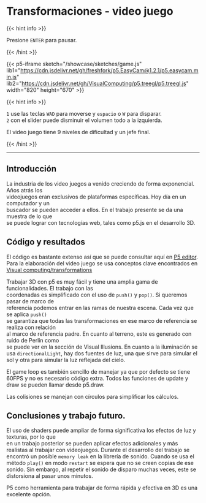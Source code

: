 # Transformaciones - video juego

{{< hint info >}} 

Presione `ENTER` para pausar. 

{{< /hint >}}

{{< p5-iframe sketch="/showcase/sketches/game.js" lib1="https://cdn.jsdelivr.net/gh/freshfork/p5.EasyCam@1.2.1/p5.easycam.min.js" lib2="https://cdn.jsdelivr.net/gh/VisualComputing/p5.treegl/p5.treegl.js" width="820" height="670" >}}

{{< hint info >}} 

`1` use las teclas `WAD` para moverse y `espacio` o  `W` para disparar.  
`2` con el slider puede disminuir el volumen todo a la izquierda.
 

El video juego tiene 9 niveles de dificultad y un jefe final. 

{{< /hint >}}
***
## Introducción 

La industria de los video juegos a venido creciendo de forma exponencial. Años atrás los  
videojuegos eran exclusivos de plataformas específicas. Hoy día en un computador y un  
buscador se pueden acceder a ellos. En el trabajo presente se da una muestra de lo que  
se puede lograr con tecnologías web, tales como p5.js en el desarrollo 3D.

## Código y resultados

El código es bastante extenso así que se puede consultar aquí en [P5 editor](https://editor.p5js.org/jjmontoyag/sketches/PgGU6jCsc). 
Para la elaboración del video juego se usa conceptos clave encontrados en 
 [Visual computing/transformations](https://visualcomputing.github.io/docs/space_transformations/) 

 Trabajar 3D con p5 es muy fácil y tiene una amplia gama de funcionalidades. El trabajo con las   
 coordenadas es simplificado con el uso de `push()` y `pop()`. Si queremos pasar de marco de  
 referencia podemos entrar en las ramas de nuestra escena. Cada vez que se aplica  `push()`   
 se garantiza que todas las transformaciones en ese marco de referencia se realiza con relación  
 al marco de referencia padre.  En cuanto al terreno, este es generado con ruido de Perlin como  
 se puede ver en la sección de Visual Illusions. En cuanto a la iluminación se usa `directionalLight`, 
 hay dos fuentes de luz, una que sirve para simular el sol y otra para simular la luz reflejada del cielo.

 El game loop es también sencillo de manejar ya que por defecto se tiene 60FPS y no es necesario código extra.
 Todos las funciones de update y draw se pueden llamar desde p5.draw. 

 Las colisiones se manejan con círculos para simplificar los cálculos. 



## Conclusiones y trabajo futuro.

El uso de shaders puede ampliar de forma significativa los efectos de luz y texturas, por lo que  
en un trabajo posterior se pueden aplicar efectos adicionales y más realistas al trabajar con videojuegos. 
Durante el desarrollo del trabajo se encontró un posible `memory leak` en la librería de sonido. Cuando se 
usa el método `play()` en modo `restart` se espera que no se creen copias de ese sonido. Sin embargo, al repetir el sonido 
de disparo muchas veces, este se distorsiona al pasar unos minutos.

P5 como herramienta para trabajar de forma rápida y efectiva en 3D es una excelente opción. 